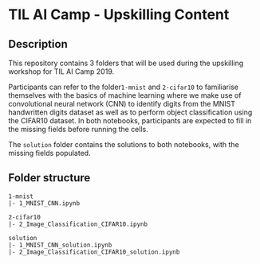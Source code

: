# TIL AI Camp - Upskilling Content

## Description
This repository contains 3 folders that will be used during the upskilling workshop for TIL AI Camp 2019. 

Participants can refer to the folder`1-mnist` and `2-cifar10` to familiarise themselves with the basics of machine learning where we make use of convolutional neural network (CNN) to identify digits from the MNIST handwritten digits dataset as well as to perform object classification using the CIFAR10 dataset. In both notebooks, participants are expected to fill in the missing fields before running the cells.

The `solution` folder contains the solutions to both notebooks, with the missing fields populated.

## Folder structure

```
1-mnist
|- 1_MNIST_CNN.ipynb

2-cifar10
|- 2_Image_Classification_CIFAR10.ipynb

solution
|- 1_MNIST_CNN_solution.ipynb
|- 2_Image_Classification_CIFAR10_solution.ipynb
```